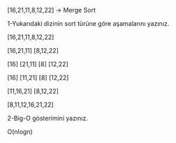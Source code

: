 [16,21,11,8,12,22] -> Merge Sort

1-Yukarıdaki dizinin sort türüne göre aşamalarını yazınız.

[16,21,11,8,12,22]

[16,21,11] [8,12,22]

[16] [21,11] [8] [12,22]

[16] [11,21] [8] [12,22]

[11,16,21] [8,12,22]

[8,11,12,16,21,22]

2-Big-O gösterimini yazınız.

O(nlogn)